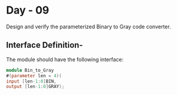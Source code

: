 # Day - 09
Design and verify the parameterized Binary to Gray code converter.

## Interface Definition- 
The module should have the following interface:
```verilog
module Bin_to_Gray
#(parameter len = 4)(
input [len-1:0]BIN,
output [len-1:0]GRAY);
```
